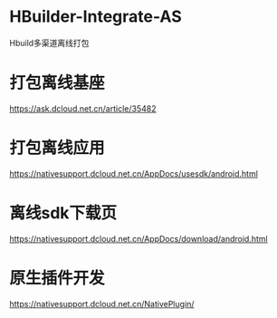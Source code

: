 # HBuilder-Integrate-AS
Hbuild多渠道离线打包


# 打包离线基座
https://ask.dcloud.net.cn/article/35482

# 打包离线应用
https://nativesupport.dcloud.net.cn/AppDocs/usesdk/android.html

# 离线sdk下载页
https://nativesupport.dcloud.net.cn/AppDocs/download/android.html

# 原生插件开发
https://nativesupport.dcloud.net.cn/NativePlugin/